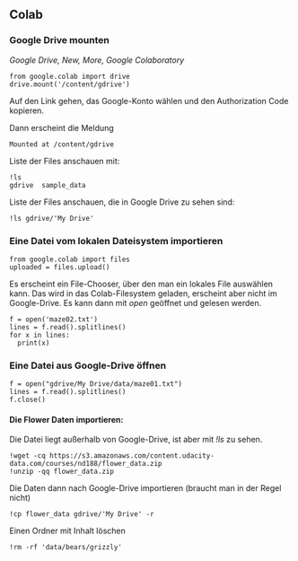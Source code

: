 ## Colab

### Google Drive mounten

*Google Drive, New, More, Google Colaboratory*

```
from google.colab import drive
drive.mount('/content/gdrive')
```

Auf den Link gehen, das Google-Konto wählen und den Authorization Code kopieren.

Dann erscheint die Meldung

```
Mounted at /content/gdrive
```

Liste der Files anschauen mit:

```
!ls  
gdrive	sample_data

```

Liste der Files anschauen, die in Google Drive zu sehen sind:

```
!ls gdrive/'My Drive'
```

### Eine Datei vom lokalen Dateisystem importieren

```
from google.colab import files
uploaded = files.upload()
```
Es erscheint ein File-Chooser, über den man ein lokales File auswählen kann. Das wird in das Colab-Filesystem geladen, erscheint aber nicht im Google-Drive. Es kann dann mit *open* geöffnet und gelesen werden.

```
f = open('maze02.txt')
lines = f.read().splitlines()
for x in lines:
  print(x)
```

### Eine Datei aus Google-Drive öffnen
```
f = open("gdrive/My Drive/data/maze01.txt")    
lines = f.read().splitlines()
f.close()

```


#### Die Flower Daten importieren:
Die Datei liegt außerhalb von Google-Drive, ist aber mit *!ls* zu sehen.

```
!wget -cq https://s3.amazonaws.com/content.udacity-data.com/courses/nd188/flower_data.zip
!unzip -qq flower_data.zip
```

Die Daten dann nach Google-Drive importieren (braucht man in der Regel nicht)
``` 
!cp flower_data gdrive/'My Drive' -r
```

Einen Ordner mit Inhalt löschen
```
!rm -rf 'data/bears/grizzly'
```